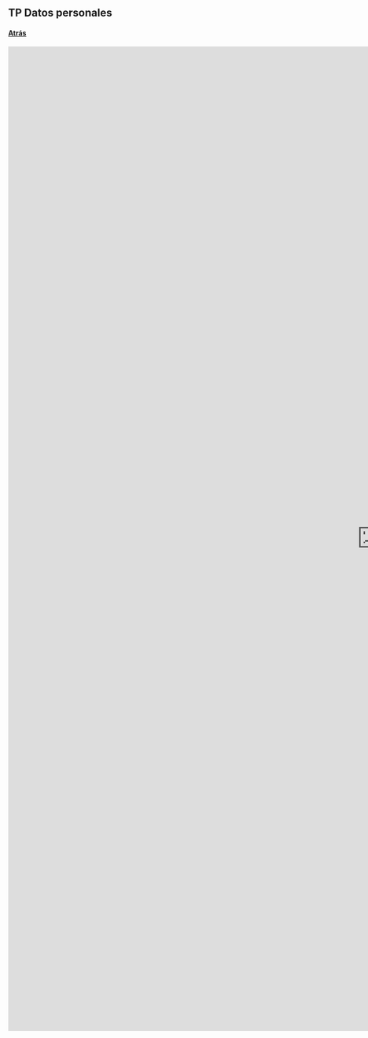 ## TP Datos personales

#### [Atrás](https://lpinilla.github.io/infovis)

<iframe seamless  frameborder="0" src="https://public.tableau.com/views/tp_datos_personales/Dashboard1?:language=es&:retry=yes&publish=yes&amp;:origin=viz_share_link&amp;:showVizHome=no&amp;:embed=yes&amp;:display_count=yes" width="1500" height="2000"></iframe>  